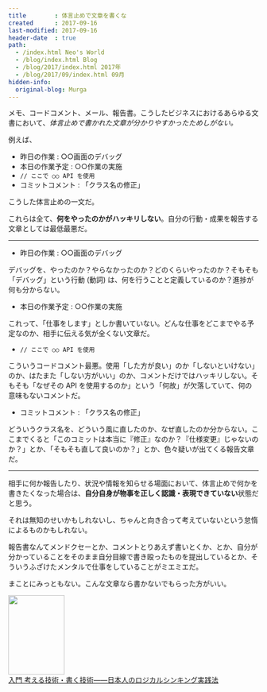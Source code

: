 ```yaml
---
title        : 体言止めで文章を書くな
created      : 2017-09-16
last-modified: 2017-09-16
header-date  : true
path:
  - /index.html Neo's World
  - /blog/index.html Blog
  - /blog/2017/index.html 2017年
  - /blog/2017/09/index.html 09月
hidden-info:
  original-blog: Murga
---
```


メモ、コードコメント、メール、報告書。こうしたビジネスにおけるあらゆる文書において、*体言止めで書かれた文章が分かりやすかったためしがない。*

例えば、

- 昨日の作業 : ○○画面のデバッグ
- 本日の作業予定 : ○○作業の実施
- `// ここで ○○ API を使用`
- コミットコメント : 「クラス名の修正」

こうした体言止めの一文だ。

これらは全て、**何をやったのかがハッキリしない**。自分の行動・成果を報告する文章としては最低最悪だ。

-----

- 昨日の作業 : ○○画面のデバッグ

デバッグを、やったのか？やらなかったのか？どのくらいやったのか？そもそも「デバッグ」という行動 (動詞) は、何を行うことと定義しているのか？進捗が何も分からない。

- 本日の作業予定 : ○○作業の実施

これって、「仕事をします」としか書いていない。どんな仕事をどこまでやる予定なのか、相手に伝える気が全くない文章だ。

- `// ここで ○○ API を使用`

こういうコードコメント最悪。使用「した方が良い」のか「しないといけない」のか、はたまた「しない方がいい」のか、コメントだけではハッキリしない。そもそも「なぜその API を使用するのか」という「何故」が欠落していて、何の意味もないコメントだ。

- コミットコメント : 「クラス名の修正」

どういうクラス名を、どういう風に直したのか、なぜ直したのか分からない。ここまでくると「このコミットは本当に『修正』なのか？『仕様変更』じゃないのか？」とか、「そもそも直して良いのか？」とか、色々疑いが出てくる報告文章だ。

-----

相手に何か報告したり、状況や情報を知らせる場面において、体言止めで何かを書きたくなった場合は、**自分自身が物事を正しく認識・表現できていない**状態だと思う。

それは無知のせいかもしれないし、ちゃんと向き合って考えていないという怠惰によるものかもしれない。

報告書なんてメンドクセーとか、コメントとりあえず書いとくか、とか、自分が分かっていることをそのまま自分目線で書き殴ったものを提出しているとか、そういうふざけたメンタルで仕事をしていることがミエミエだ。

まことにみっともない。こんな文章なら書かないでもらった方がいい。

<div class="ad-amazon">
  <div class="ad-amazon-image">
    <a href="https://www.amazon.co.jp/dp/4478014582?tag=neos21-22&amp;linkCode=osi&amp;th=1&amp;psc=1">
      <img src="https://m.media-amazon.com/images/I/5108R0veDXL._SL160_.jpg" width="113" height="160">
    </a>
  </div>
  <div class="ad-amazon-info">
    <div class="ad-amazon-title">
      <a href="https://www.amazon.co.jp/dp/4478014582?tag=neos21-22&amp;linkCode=osi&amp;th=1&amp;psc=1">入門 考える技術・書く技術――日本人のロジカルシンキング実践法</a>
    </div>
  </div>
</div>
